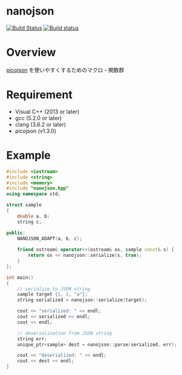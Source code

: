 nanojson
========

[![Build Status](https://travis-ci.org/ys-nuem/nanojson.svg?branch=master)](https://travis-ci.org/ys-nuem/nanojson)
[![Build status](https://ci.appveyor.com/api/projects/status/g2snjj607rxmo1sm?svg=true)](https://ci.appveyor.com/project/y-sasaki-nuem/nanojson)

# Overview

[picojson](https://github.com/kazuho/picojson)
を使いやすくするためのマクロ・関数群

# Requirement

- Visual C++ (2013 or later)
- gcc (5.2.0 or later)
- clang (3.6.2 or later)
- picojson (v1.3.0)

# Example

```cpp
#include <iostream>
#include <string>
#include <memory>
#include "nanojson.hpp"
using namespace std;

struct sample
{
    double a, b;
    string c;

public:
    NANOJSON_ADAPT(a, b, c);
    
    friend ostream& operator<<(ostream& os, sample const& s) {
        return os << nanojson::serialize(s, true);
    }
};

int main()
{
    // serialize to JSON string
    sample target {1, 2, "a"};
    string serialized = nanojson::serialize(target);

    cout << "serialized: " << endl;
    cout << serialized << endl;
    cout << endl;

    // deserialization from JSON string
    string err;
    unique_ptr<sample> dest = nanojson::parse(serialized, err);

    cout << "deserialized: " << endl;
    cout << dest << endl;
}
```
